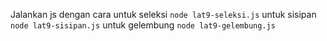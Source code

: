Jalankan js dengan cara 
untuk seleksi
``` node lat9-seleksi.js ```
untuk sisipan
``` node lat9-sisipan.js ```
untuk gelembung
``` node lat9-gelembung.js ```